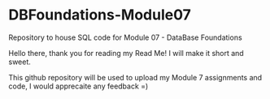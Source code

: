 # DBFoundations-Module07
Repository to house SQL code for Module 07 - DataBase Foundations

Hello there, thank you for reading my Read Me! I will make it short and sweet.

This github repository will be used to upload my Module 7 assignments and code, I would apprecaite any feedback =)
